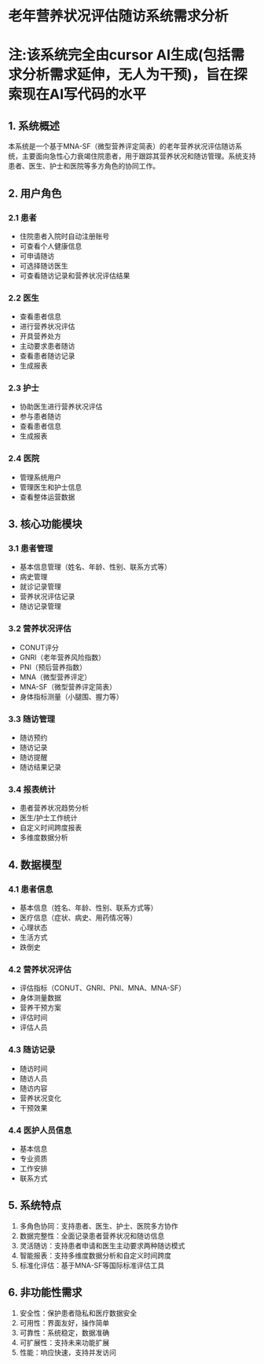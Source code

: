 # 老年营养状况评估随访系统需求分析

# 注:该系统完全由cursor AI生成(包括需求分析需求延伸，无人为干预)，旨在探索现在AI写代码的水平

## 1. 系统概述

本系统是一个基于MNA-SF（微型营养评定简表）的老年营养状况评估随访系统，主要面向急性心力衰竭住院患者，用于跟踪其营养状况和随访管理。系统支持患者、医生、护士和医院等多方角色的协同工作。

## 2. 用户角色

### 2.1 患者

- 住院患者入院时自动注册账号
- 可查看个人健康信息
- 可申请随访
- 可选择随访医生
- 可查看随访记录和营养状况评估结果

### 2.2 医生

- 查看患者信息
- 进行营养状况评估
- 开具营养处方
- 主动要求患者随访
- 查看患者随访记录
- 生成报表

### 2.3 护士

- 协助医生进行营养状况评估
- 参与患者随访
- 查看患者信息
- 生成报表

### 2.4 医院

- 管理系统用户
- 管理医生和护士信息
- 查看整体运营数据

## 3. 核心功能模块

### 3.1 患者管理

- 基本信息管理（姓名、年龄、性别、联系方式等）
- 病史管理
- 就诊记录管理
- 营养状况评估记录
- 随访记录管理

### 3.2 营养状况评估

- CONUT评分
- GNRI（老年营养风险指数）
- PNI（预后营养指数）
- MNA（微型营养评定）
- MNA-SF（微型营养评定简表）
- 身体指标测量（小腿围、握力等）

### 3.3 随访管理

- 随访预约
- 随访记录
- 随访提醒
- 随访结果记录

### 3.4 报表统计

- 患者营养状况趋势分析
- 医生/护士工作统计
- 自定义时间跨度报表
- 多维度数据分析

## 4. 数据模型

### 4.1 患者信息

- 基本信息（姓名、年龄、性别、联系方式等）
- 医疗信息（症状、病史、用药情况等）
- 心理状态
- 生活方式
- 跌倒史

### 4.2 营养状况评估

- 评估指标（CONUT、GNRI、PNI、MNA、MNA-SF）
- 身体测量数据
- 营养干预方案
- 评估时间
- 评估人员

### 4.3 随访记录

- 随访时间
- 随访人员
- 随访内容
- 营养状况变化
- 干预效果

### 4.4 医护人员信息

- 基本信息
- 专业资质
- 工作安排
- 联系方式

## 5. 系统特点

1. 多角色协同：支持患者、医生、护士、医院多方协作
2. 数据完整性：全面记录患者营养状况和随访信息
3. 灵活随访：支持患者申请和医生主动要求两种随访模式
4. 智能报表：支持多维度数据分析和自定义时间跨度
5. 标准化评估：基于MNA-SF等国际标准评估工具

## 6. 非功能性需求

1. 安全性：保护患者隐私和医疗数据安全
2. 可用性：界面友好，操作简单
3. 可靠性：系统稳定，数据准确
4. 可扩展性：支持未来功能扩展
5. 性能：响应快速，支持并发访问 
